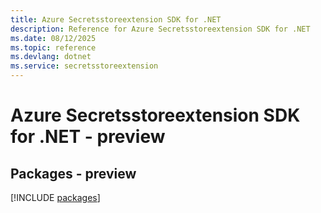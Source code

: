 ```yaml
---
title: Azure Secretsstoreextension SDK for .NET
description: Reference for Azure Secretsstoreextension SDK for .NET
ms.date: 08/12/2025
ms.topic: reference
ms.devlang: dotnet
ms.service: secretsstoreextension
---
```

# Azure Secretsstoreextension SDK for .NET - preview
## Packages - preview
[!INCLUDE [packages](secretsstoreextension-index.md)]